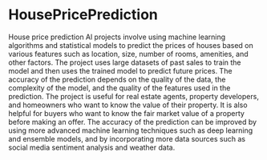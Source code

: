 # HousePricePrediction
House price prediction Al projects involve using machine learning algorithms and statistical models to predict the prices of houses based on various features such as location, size, number of rooms, amenities, and other factors. The project uses large datasets of past sales to train the model and then uses the trained model to predict future prices. The accuracy of the prediction depends on the quality of the data, the complexity of the model, and the quality of the features used in the prediction. The project is useful for real estate agents, property developers, and homeowners who want to know the value of their property. It is also helpful for buyers who want to know the fair market value of a property before making an offer. The accuracy of the prediction can be improved by using more advanced machine learning techniques such as deep learning and ensemble models, and by incorporating more data sources such as social media sentiment analysis and weather data.
